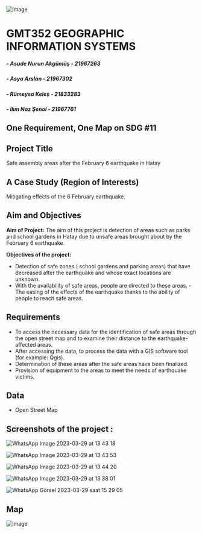 ![image](https://user-images.githubusercontent.com/117678669/228527016-c85b03e2-9428-447e-b2af-bc529bf233e7.png)


# GMT352 GEOGRAPHIC INFORMATION SYSTEMS 
##### - Asude Nurun Akgümüş - 21967263
##### - Asya Arslan - 21967302
##### - Rümeysa Keleş - 21833283
##### - Ilım Naz Şenol - 21967761

## One Requirement, One Map on SDG #11

## Project Title
Safe assembly areas after the February 6 earthquake in Hatay

## A Case Study (Region of Interests)
Mitigating effects of the 6 February earthquake.
## Aim and Objectives 
__Aim of Project:__  The aim of this project is detection of areas such as parks and school gardens in Hatay due to unsafe areas brought about by the February 6 earthquake.

__Objectives of the project:__ 
- Detection of safe zones ( school gardens and parking areas) that have decreased after the earthquake and whose exact locations are unknown.
- With the availability of safe areas, people are directed to these areas.
-The easing of the effects of the earthquake thanks to the ability of people to reach safe areas.

## Requirements
- To access the necessary data for the identification of safe areas through the open street map and to examine their distance to the earthquake-affected areas.
- After accessing the data, to process the data with a GIS software tool (for example: Qgis). 
- Determination of these areas after the safe areas have been finalized.
- Provision of equipment to the areas to meet the needs of earthquake victims.

## Data
- Open Street Map

## Screenshots of the project :

![WhatsApp Image 2023-03-29 at 13 43 18](https://user-images.githubusercontent.com/112273153/228534161-dc3b3c7b-a16e-44a0-a260-4c81df93b045.jpeg)

![WhatsApp Image 2023-03-29 at 13 43 53](https://user-images.githubusercontent.com/112273153/228534186-1d93939f-1f07-40fa-8ea8-ff95b1fdb130.jpeg)

![WhatsApp Image 2023-03-29 at 13 44 20](https://user-images.githubusercontent.com/112273153/228534197-6e1dcda8-e8c7-442c-b44f-e59114719977.jpeg)

![WhatsApp Image 2023-03-29 at 13 38 01](https://user-images.githubusercontent.com/112273153/228534141-fe0e1cd5-7bc9-4830-a7a4-6832a34c1a97.jpeg)

![WhatsApp Görsel 2023-03-29 saat 15 29 05](https://user-images.githubusercontent.com/117678669/228553609-50dc52c5-f5b3-4883-a596-40050be7ea43.jpg)




## Map
![image](https://user-images.githubusercontent.com/117678669/228552925-add87e08-a355-48ba-992c-612da2523788.png)
